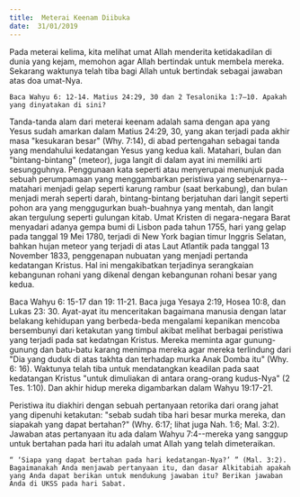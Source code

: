 ```yaml
---
title:  Meterai Keenam Diibuka
date:  31/01/2019
---
```


Pada meterai kelima, kita melihat umat Allah menderita ketidakadilan di dunia yang kejam, memohon agar Allah bertindak untuk membela mereka. Sekarang waktunya telah tiba bagi Allah untuk bertindak sebagai jawaban atas doa umat-Nya.

`Baca Wahyu 6: 12-14. Matius 24:29, 30 dan 2 Te­salonika 1:7–10. Apakah yang dinyatakan di sini?`

Tanda-tanda alam dari meterai keenam adalah sama dengan apa yang Yesus sudah amarkan dalam Matius 24:29, 30, yang akan terjadi pada akhir masa "kesukaran besar" (Why. 7:14), di abad pertengahan sebagai tanda yang mendahului kedatangan Yesus yang kedua kali. Matahari, bulan dan "bintang-bintang" (meteor), juga langit di dalam ayat ini memiliki arti sesungguhnya. Penggunaan kata seperti atau menyerupai menunjuk pada sebuah perumpamaan yang menggambarkan peristiwa yang sebenarnya--matahari menjadi gelap seperti karung rambur (saat berkabung), dan bulan menjadi merah seperti darah, bintang-bintang berjatuhan dari langit seperti pohon ara yang menggugurkan buah-buahnya yang mentah, dan langit akan tergulung seperti gulungan kitab. Umat Kristen di negara-negara Barat menyadari adanya gempa bumi di Lisbon pada tahun 1755, hari yang gelap pada tanggal 19 Mei 1780, terjadi di New York bagian timur Inggris Selatan, bahkan hujan meteor yang terjadi di atas Laut Atlantik pada tanggal 13 November 1833, penggenapan nubuatan yang menjadi pertanda kedatangan Kristus. Hal ini mengakibatkan terjadinya serangkaian kebangunan rohani yang dikenal dengan kebangunan rohani besar yang kedua.

Baca Wahyu 6: 15-17 dan 19: 11-21. Baca juga Yesaya 2:19, Hosea 10:8, dan Lukas 23: 30. Ayat-ayat itu menceritakan bagaimana manusia dengan latar belakang kehidupan yang berbeda-beda mengalami kepanikan mencoba bersembunyi dari ketakutan yang timbul akibat melihat berbagai peristiwa yang terjadi pada sat kedatngan Kristus. Mereka meminta agar gunung-gunung dan batu-batu karang menimpa mereka agar mereka terlindung dari "Dia yang duduk di atas takhta dan terhadap murka Anak Domba itu" (Why. 6: 16). Waktunya telah tiba untuk mendatangkan keadilan pada saat kedatangan Kristus "untuk dimuliakan di antara orang-orang kudus-Nya" (2 Tes. 1:10). Dan akhir hidup mereka digambarkan dalam Wahyu 19:17-21.

Peristiwa itu diakhiri dengan sebuah pertanyaan retorika dari orang jahat yang dipenuhi ketakutan: "sebab sudah tiba hari besar murka mereka, dan siapakah yang dapat bertahan?" (Why. 6:17; lihat juga Nah. 1:6; Mal. 3:2). Jawaban atas pertanyaan itu ada dalam Wahyu 7:4--mereka yang sanggup untuk bertahan pada hari itu adalah umat Allah yang telah dimeteraikan.

`“ ‘Siapa yang dapat bertahan pada hari kedatangan-Nya?’ ” (Mal. 3:2). Bagaimanakah Anda menjawab pertanyaan itu, dan dasar Alkitabiah apakah yang Anda dapat berikan untuk mendukung jawaban itu? Berikan jawaban Anda di UKSS pada hari Sabat.`